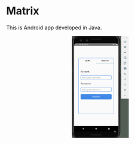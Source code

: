 # Matrix
This is Android app developed in Java. 
<p align="center">
  <img src="https://github.com/Jianmin0105/images/blob/master/Matrix-demo.gif" width="30%" height="30%" />
</p>
